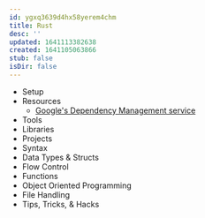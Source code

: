 ```yaml
---
id: ygxq3639d4hx58yerem4chm
title: Rust
desc: ''
updated: 1641113382638
created: 1641105063866
stub: false
isDir: false
---
```



- Setup
- Resources
  - [Google's Dependency Management service](https://deps.dev/)
- Tools
- Libraries
- Projects
- Syntax
- Data Types & Structs
- Flow Control
- Functions
- Object Oriented Programming
- File Handling
- Tips, Tricks, & Hacks
